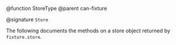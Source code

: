 @function StoreType
@parent can-fixture

@signature `Store`

The following documents the methods on a store object returned by `fixture.store`.
